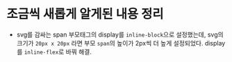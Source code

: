 # 조금씩 새롭게 알게된 내용 정리

- svg를 감싸는 span 부모태그의 display를 `inline-block`으로 설정했는데,  svg의 크기가 `20px x 20px`  라면 부모 `span`의 높이가 2px씩 더 높게 설정되었다. display를 `inline-flex`로 바꿔 해결.

